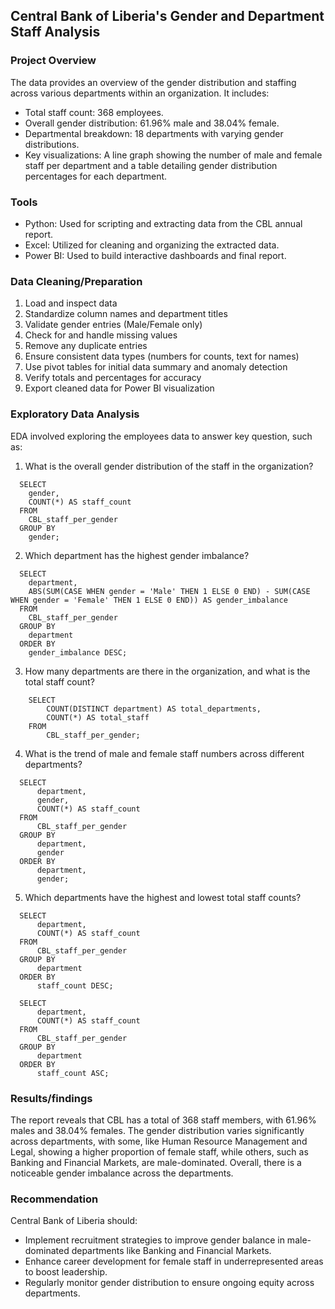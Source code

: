 ## Central Bank of Liberia's Gender and Department Staff Analysis
### Project Overview
The data provides an overview of the gender distribution and staffing across various departments within an organization. It includes:
- Total staff count: 368 employees.
- Overall gender distribution: 61.96% male and 38.04% female.
- Departmental breakdown: 18 departments with varying gender distributions.
- Key visualizations: A line graph showing the number of male and female staff per department and a table detailing gender distribution percentages for each department.

### Tools
- Python: Used for scripting and extracting data from the CBL annual report.
- Excel: Utilized for cleaning and organizing the extracted data.
- Power BI: Used to build interactive dashboards and final report.
  
### Data Cleaning/Preparation
1. Load and inspect data
2. Standardize column names and department titles
3. Validate gender entries (Male/Female only)
4. Check for and handle missing values
5. Remove any duplicate entries
6. Ensure consistent data types (numbers for counts, text for names)
7. Use pivot tables for initial data summary and anomaly detection
8. Verify totals and percentages for accuracy
9. Export cleaned data for Power BI visualization

### Exploratory Data Analysis
EDA involved exploring the employees data to answer key question, such as:

1. What is the overall gender distribution of the staff in the organization?
  ```
    SELECT 
      gender, 
      COUNT(*) AS staff_count
    FROM 
      CBL_staff_per_gender
    GROUP BY 
      gender;
  ```
2. Which department has the highest gender imbalance?
  ```
    SELECT 
      department, 
      ABS(SUM(CASE WHEN gender = 'Male' THEN 1 ELSE 0 END) - SUM(CASE WHEN gender = 'Female' THEN 1 ELSE 0 END)) AS gender_imbalance
    FROM 
      CBL_staff_per_gender
    GROUP BY 
      department
    ORDER BY 
      gender_imbalance DESC;
```

3. How many departments are there in the organization, and what is the total staff count?

```
    SELECT 
        COUNT(DISTINCT department) AS total_departments, 
        COUNT(*) AS total_staff
    FROM 
        CBL_staff_per_gender;
```

4. What is the trend of male and female staff numbers across different departments?

```
  SELECT 
      department, 
      gender, 
      COUNT(*) AS staff_count
  FROM 
      CBL_staff_per_gender
  GROUP BY 
      department, 
      gender
  ORDER BY 
      department, 
      gender;
````

5. Which departments have the highest and lowest total staff counts?

```
  SELECT 
      department, 
      COUNT(*) AS staff_count
  FROM 
      CBL_staff_per_gender
  GROUP BY 
      department
  ORDER BY 
      staff_count DESC;
  
  SELECT 
      department, 
      COUNT(*) AS staff_count
  FROM 
      CBL_staff_per_gender
  GROUP BY 
      department
  ORDER BY 
      staff_count ASC;
```

### Results/findings

The report reveals that CBL has a total of 368 staff members, with 61.96% males and 38.04% females. The gender distribution varies significantly across departments, with some, like Human Resource Management and Legal, showing a higher proportion of female staff, while others, such as Banking and Financial Markets, are male-dominated. Overall, there is a noticeable gender imbalance across the departments.

### Recommendation
Central Bank of Liberia should:
- Implement recruitment strategies to improve gender balance in male-dominated departments like Banking and Financial Markets.
- Enhance career development for female staff in underrepresented areas to boost leadership.
- Regularly monitor gender distribution to ensure ongoing equity across departments.
